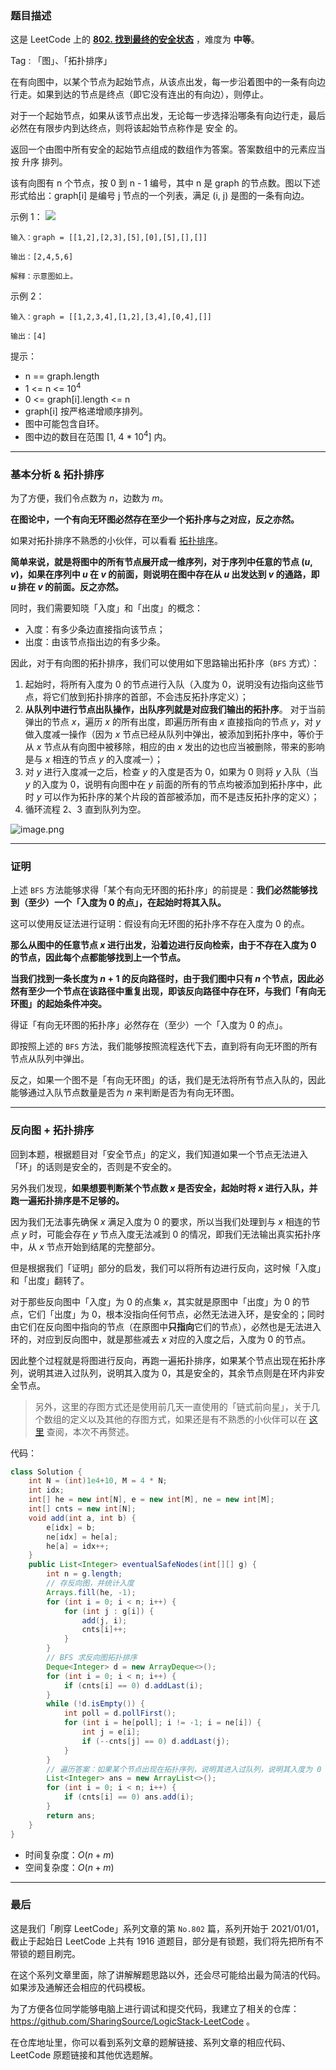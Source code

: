 ### 题目描述

这是 LeetCode 上的 **[802. 找到最终的安全状态](https://leetcode-cn.com/problems/find-eventual-safe-states/solution/gong-shui-san-xie-noxiang-xin-ke-xue-xi-isy6u/)** ，难度为 **中等**。

Tag : 「图」、「拓扑排序」



在有向图中，以某个节点为起始节点，从该点出发，每一步沿着图中的一条有向边行走。如果到达的节点是终点（即它没有连出的有向边），则停止。

对于一个起始节点，如果从该节点出发，无论每一步选择沿哪条有向边行走，最后必然在有限步内到达终点，则将该起始节点称作是 安全 的。

返回一个由图中所有安全的起始节点组成的数组作为答案。答案数组中的元素应当按 升序 排列。

该有向图有 n 个节点，按 0 到 n - 1 编号，其中 n 是 graph 的节点数。图以下述形式给出：graph[i] 是编号 j 节点的一个列表，满足 (i, j) 是图的一条有向边。 

示例 1：
![](https://s3-lc-upload.s3.amazonaws.com/uploads/2018/03/17/picture1.png)
```
输入：graph = [[1,2],[2,3],[5],[0],[5],[],[]]

输出：[2,4,5,6]

解释：示意图如上。
```
示例 2：
```
输入：graph = [[1,2,3,4],[1,2],[3,4],[0,4],[]]

输出：[4]
```

提示：
* n == graph.length
* 1 <= n <= $10^4$
* 0 <= graph[i].length <= n
* graph[i] 按严格递增顺序排列。
* 图中可能包含自环。
* 图中边的数目在范围 [1, 4 * $10^4$] 内。

---

### 基本分析 & 拓扑排序

为了方便，我们令点数为 $n$，边数为 $m$。

**在图论中，一个有向无环图必然存在至少一个拓扑序与之对应，反之亦然。**

如果对拓扑排序不熟悉的小伙伴，可以看看 [拓扑排序](https://baike.baidu.com/item/%E6%8B%93%E6%89%91%E6%8E%92%E5%BA%8F)。

**简单来说，就是将图中的所有节点展开成一维序列，对于序列中任意的节点 $(u, v)$，如果在序列中 $u$ 在 $v$ 的前面，则说明在图中存在从 $u$ 出发达到 $v$ 的通路，即 $u$ 排在 $v$ 的前面。反之亦然。**

同时，我们需要知晓「入度」和「出度」的概念：

* 入度：有多少条边直接指向该节点；
* 出度：由该节点指出边的有多少条。

因此，对于有向图的拓扑排序，我们可以使用如下思路输出拓扑序（`BFS` 方式）：

1. 起始时，将所有入度为 $0$ 的节点进行入队（入度为 $0$，说明没有边指向这些节点，将它们放到拓扑排序的首部，不会违反拓扑序定义）；
2. **从队列中进行节点出队操作，出队序列就是对应我们输出的拓扑序**。
    对于当前弹出的节点 $x$，遍历 $x$ 的所有出度，即遍历所有由 $x$ 直接指向的节点 $y$，对 $y$ 做入度减一操作（因为 $x$ 节点已经从队列中弹出，被添加到拓扑序中，等价于从 $x$ 节点从有向图中被移除，相应的由 $x$ 发出的边也应当被删除，带来的影响是与 $x$ 相连的节点 $y$ 的入度减一）；
3. 对 $y$ 进行入度减一之后，检查 $y$ 的入度是否为 $0$，如果为 $0$ 则将 $y$ 入队（当 $y$ 的入度为 $0$，说明有向图中在 $y$ 前面的所有的节点均被添加到拓扑序中，此时 $y$ 可以作为拓扑序的某个片段的首部被添加，而不是违反拓扑序的定义）；
3. 循环流程 $2$、$3$ 直到队列为空。

![image.png](https://pic.leetcode-cn.com/1628126750-aqNMCC-image.png)

---

### 证明

上述 `BFS` 方法能够求得「某个有向无环图的拓扑序」的前提是：**我们必然能够找到（至少）一个「入度为 $0$ 的点」，在起始时将其入队。**

这可以使用反证法进行证明：假设有向无环图的拓扑序不存在入度为 $0$ 的点。

**那么从图中的任意节点 $x$ 进行出发，沿着边进行反向检索，由于不存在入度为 $0$ 的节点，因此每个点都能够找到上一个节点。**

**当我们找到一条长度为 $n + 1$ 的反向路径时，由于我们图中只有 $n$ 个节点，因此必然有至少一个节点在该路径中重复出现，即该反向路径中存在环，与我们「有向无环图」的起始条件冲突。**

得证「有向无环图的拓扑序」必然存在（至少）一个「入度为 $0$ 的点」。

即按照上述的 `BFS` 方法，我们能够按照流程迭代下去，直到将有向无环图的所有节点从队列中弹出。

反之，如果一个图不是「有向无环图」的话，我们是无法将所有节点入队的，因此能够通过入队节点数量是否为 $n$ 来判断是否为有向无环图。

---

### 反向图 + 拓扑排序

回到本题，根据题目对「安全节点」的定义，我们知道如果一个节点无法进入「环」的话则是安全的，否则是不安全的。

另外我们发现，**如果想要判断某个节点数 $x$ 是否安全，起始时将 $x$ 进行入队，并跑一遍拓扑排序是不足够的。**

因为我们无法事先确保 $x$ 满足入度为 $0$ 的要求，所以当我们处理到与 $x$ 相连的节点 $y$ 时，可能会存在 $y$ 节点入度无法减到 $0$ 的情况，即我们无法输出真实拓扑序中，从 $x$ 节点开始到结尾的完整部分。

但是根据我们「证明」部分的启发，我们可以将所有边进行反向，这时候「入度」和「出度」翻转了。

对于那些反向图中「入度」为 $0$ 的点集 $x$，其实就是原图中「出度」为 $0$ 的节点，它们「出度」为 $0$，根本没指向任何节点，必然无法进入环，是安全的；同时由它们在反向图中指向的节点（在原图中**只指向**它们的节点），必然也是无法进入环的，对应到反向图中，就是那些减去 $x$ 对应的入度之后，入度为 $0$ 的节点。

因此整个过程就是将图进行反向，再跑一遍拓扑排序，如果某个节点出现在拓扑序列，说明其进入过队列，说明其入度为 $0$，其是安全的，其余节点则是在环内非安全节点。

> 另外，这里的存图方式还是使用前几天一直使用的「链式前向星」，关于几个数组的定义以及其他的存图方式，如果还是有不熟悉的小伙伴可以在 [这里](https://mp.weixin.qq.com/s?__biz=MzU4NDE3MTEyMA==&mid=2247488007&idx=1&sn=9d0dcfdf475168d26a5a4bd6fcd3505d&chksm=fd9cb918caeb300e1c8844583db5c5318a89e60d8d552747ff8c2256910d32acd9013c93058f&token=1711035050&lang=zh_CN#rd) 查阅，本次不再赘述。

代码：
```java
class Solution {
    int N = (int)1e4+10, M = 4 * N;
    int idx;
    int[] he = new int[N], e = new int[M], ne = new int[M];
    int[] cnts = new int[N];
    void add(int a, int b) {
        e[idx] = b;
        ne[idx] = he[a];
        he[a] = idx++;
    }
    public List<Integer> eventualSafeNodes(int[][] g) {
        int n = g.length;
        // 存反向图，并统计入度
        Arrays.fill(he, -1);
        for (int i = 0; i < n; i++) {
            for (int j : g[i]) {
                add(j, i);
                cnts[i]++;
            }
        }
        // BFS 求反向图拓扑排序
        Deque<Integer> d = new ArrayDeque<>();
        for (int i = 0; i < n; i++) {
            if (cnts[i] == 0) d.addLast(i);
        }
        while (!d.isEmpty()) {
            int poll = d.pollFirst();
            for (int i = he[poll]; i != -1; i = ne[i]) {
                int j = e[i];
                if (--cnts[j] == 0) d.addLast(j);
            }
        }
        // 遍历答案：如果某个节点出现在拓扑序列，说明其进入过队列，说明其入度为 0
        List<Integer> ans = new ArrayList<>();
        for (int i = 0; i < n; i++) {
            if (cnts[i] == 0) ans.add(i);
        }
        return ans;
    }
}
```
* 时间复杂度：$O(n + m)$
* 空间复杂度：$O(n + m)$

---

### 最后

这是我们「刷穿 LeetCode」系列文章的第 `No.802` 篇，系列开始于 2021/01/01，截止于起始日 LeetCode 上共有 1916 道题目，部分是有锁题，我们将先把所有不带锁的题目刷完。

在这个系列文章里面，除了讲解解题思路以外，还会尽可能给出最为简洁的代码。如果涉及通解还会相应的代码模板。

为了方便各位同学能够电脑上进行调试和提交代码，我建立了相关的仓库：https://github.com/SharingSource/LogicStack-LeetCode 。

在仓库地址里，你可以看到系列文章的题解链接、系列文章的相应代码、LeetCode 原题链接和其他优选题解。

